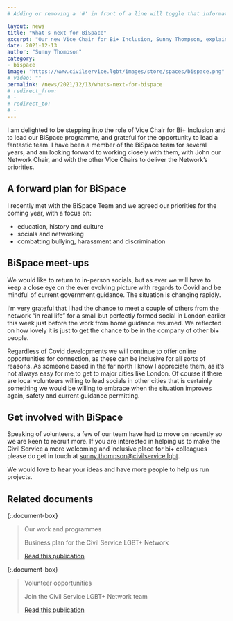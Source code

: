 ```yaml
---
# Adding or removing a '#' in front of a line will toggle that information off and on from being processed.

layout: news
title: "What's next for BiSpace"
excerpt: "Our new Vice Chair for Bi+ Inclusion, Sunny Thompson, explains what's next for our programme for and by bi+ civil servants."
date: 2021-12-13
author: "Sunny Thompson"
category:
- bispace
image: "https://www.civilservice.lgbt/images/store/spaces/bispace.png"
# video: ""
permalink: /news/2021/12/13/whats-next-for-bispace
# redirect_from:
# -
# redirect_to:
# -
---
```


I am delighted to be stepping into the role of Vice Chair for Bi+ Inclusion and to lead our BiSpace programme, and grateful for the opportunity to lead a fantastic team. I have been a member of the BiSpace team for several years, and am looking forward to working closely with them, with John our Network Chair, and with the other Vice Chairs to deliver the Network’s priorities.

## A forward plan for BiSpace

I recently met with the BiSpace Team and we agreed our priorities for the coming year, with a focus on:

- education, history and culture
- socials and networking
- combatting bullying, harassment and discrimination

## BiSpace meet-ups

We would like to return to in-person socials, but as ever we will have to keep a close eye on the ever evolving picture with regards to Covid and be mindful of current government guidance. The situation is changing rapidly.

I’m very grateful that I had the chance to meet a couple of others from the network “in real life” for a small but perfectly formed social in London earlier this week just before the work from home guidance resumed. We reflected on how lovely it is just to get the chance to be in the company of other bi+ people.

Regardless of Covid developments we will continue to offer online opportunities for connection, as these can be inclusive for all sorts of reasons. As someone based in the far north I know I appreciate them, as it’s not always easy for me to get to major cities like London. Of course if there are local volunteers willing to lead socials in other cities that is certainly something we would be willing to embrace when the situation improves again, safety and current guidance permitting.

## Get involved with BiSpace

Speaking of volunteers, a few of our team have had to move on recently so we are keen to recruit more. If you are interested in helping us to make the Civil Service a more welcoming and inclusive place for bi+ colleagues please do get in touch at <sunny.thompson@civilservice.lgbt>.

We would love to hear your ideas and have more people to help us run projects.

## Related documents

{:.document-box}
> Our work and programmes
>
> Business plan for the Civil Service LGBT+ Network
>
> [Read this publication](/publication/our-plan)

{:.document-box}
> Volunteer opportunities
>
> Join the Civil Service LGBT+ Network team
>
> [Read this publication](/team/vacancies)
